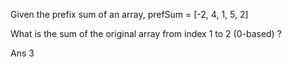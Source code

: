 Given the prefix sum of an array, prefSum = [-2, 4, 1, 5, 2]

What is the sum of the original array from index 1 to 2 (0-based) ?




Ans 3